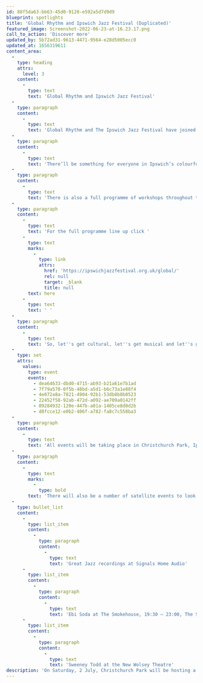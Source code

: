 ```yaml
---
id: 88f5da63-bb63-45d0-9120-e592a5d7d9d9
blueprint: spotlights
title: 'Global Rhythm and Ipswich Jazz Festival (Duplicated)'
featured_image: Screenshot-2022-06-23-at-16.23.17.png
call_to_action: 'Discover more'
updated_by: 5b72ad31-9613-4471-9564-e28d5005ecc0
updated_at: 1656319611
content_area:
  -
    type: heading
    attrs:
      level: 3
    content:
      -
        type: text
        text: 'Global Rhythm and Ipswich Jazz Festival'
  -
    type: paragraph
    content:
      -
        type: text
        text: 'Global Rhythm and The Ipswich Jazz Festival have joined forces to bring you this free festival in the beautiful surroundings of Christchurch Park, Ipswich.'
  -
    type: paragraph
    content:
      -
        type: text
        text: 'There’ll be something for everyone in Ipswich’s colourful celebration of worldwide music and culture. Five stages will feature some of the world’s best musicians, and there will be fairground rides, a craft market, live music and art and food from across the globe.'
  -
    type: paragraph
    content:
      -
        type: text
        text: 'There is also a full programme of workshops throughout the day where you can experience music, dance and culture up-close and personal, with some of the fantastic artists that perform at the festival.'
  -
    type: paragraph
    content:
      -
        type: text
        text: 'For the full programme line up click '
      -
        type: text
        marks:
          -
            type: link
            attrs:
              href: 'https://ipswichjazzfestival.org.uk/global/'
              rel: null
              target: _blank
              title: null
        text: here
      -
        type: text
        text: ' '
  -
    type: paragraph
    content:
      -
        type: text
        text: 'So, let''s get cultural, let''s get musical and let''s get together!'
  -
    type: set
    attrs:
      values:
        type: event
        events:
          - dea64633-dbd0-4715-ab93-b21a61e7b1ad
          - 7f79a570-0f5b-48bd-a5d1-b6c73a1e88f4
          - 4e072a8a-7821-4904-92b1-53db8b8b0523
          - 22452f58-92ab-472d-a092-ae709a0142ff
          - 09284932-120e-447b-a01a-1405ce8d0d2b
          - d8fcce12-e0b2-406f-a782-fa8c7c558ba3
  -
    type: paragraph
    content:
      -
        type: text
        text: 'All events will be taking place in Christchurch Park, Ipswich, IP4 2BX.'
  -
    type: paragraph
    content:
      -
        type: text
        marks:
          -
            type: bold
        text: 'There will also be a number of satellite events to look out for such as:'
  -
    type: bullet_list
    content:
      -
        type: list_item
        content:
          -
            type: paragraph
            content:
              -
                type: text
                text: 'Great Jazz recordings at Signals Home Audio'
      -
        type: list_item
        content:
          -
            type: paragraph
            content:
              -
                type: text
                text: 'Ebi Soda at The Smokehouse, 19:30 – 23:00, The Smokehouse, Ipswich'
      -
        type: list_item
        content:
          -
            type: paragraph
            content:
              -
                type: text
                text: 'Sweeney Todd at the New Wolsey Theatre'
description: 'On Saturday, 2 July, Christchurch Park will be hosting a fantastic festival of music, culture and activities. If you are looking for free and low-cost ways to meet new people and be entertained, have a look at the amazing line-up of things to do and experience at this great event.'
---
```

